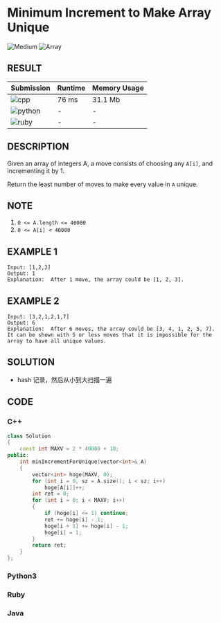 # Minimum Increment to Make Array Unique

![Medium](https://img.shields.io/badge/-Medium-f0ad4e.svg) ![Array](https://img.shields.io/badge/数组-Array-007ec6.svg)

## RESULT

| Submission                                                        | Runtime | Memory Usage |
| ----------------------------------------------------------------- | ------- | ------------ |
| ![cpp](https://img.shields.io/badge/leetcode945-cpp-f34b7d.svg)   | 76 ms   | 31.1 Mb      |
| ![python](https://img.shields.io/badge/leetcode945-py-3572A5.svg) | -       | -            |
| ![ruby](https://img.shields.io/badge/leetcode945-rb-701516.svg)   | -       | -            |

## DESCRIPTION

Given an array of integers A, a move consists of choosing any `A[i]`, and incrementing it by 1.

Return the least number of moves to make every value in `A` unique.

## NOTE

1. `0 <= A.length <= 40000`
2. `0 <= A[i] < 40000`

## EXAMPLE 1

```plain
Input: [1,2,2]
Output: 1
Explanation:  After 1 move, the array could be [1, 2, 3].
```

## EXAMPLE 2

```plain
Input: [3,2,1,2,1,7]
Output: 6
Explanation:  After 6 moves, the array could be [3, 4, 1, 2, 5, 7].
It can be shown with 5 or less moves that it is impossible for the array to have all unique values.
```

## SOLUTION

* hash 记录，然后从小到大扫描一遍

## CODE

### C++

```cpp
class Solution
{
    const int MAXV = 2 * 40000 + 10;
public:
    int minIncrementForUnique(vector<int>& A)
    {
        vector<int> hoge(MAXV, 0);
        for (int i = 0, sz = A.size(); i < sz; i++)
            hoge[A[i]]++;
        int ret = 0;
        for (int i = 0; i < MAXV; i++)
        {
            if (hoge[i] <= 1) continue;
            ret += hoge[i] - 1;
            hoge[i + 1] += hoge[i] - 1;
            hoge[i] = 1;
        }
        return ret;
    }
};
```

### Python3

### Ruby

### Java
